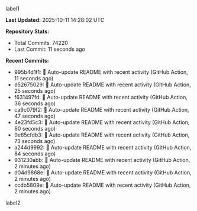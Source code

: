 
label1 
<!-- ACTIVITY_START -->
**Last Updated:** 2025-10-11 14:28:02 UTC

**Repository Stats:**
- Total Commits: 74220
- Last Commit: 11 seconds ago

**Recent Commits:**
- 995b4d1f1: 🤖 Auto-update README with recent activity (GitHub Action, 11 seconds ago)
- d52675029: 🤖 Auto-update README with recent activity (GitHub Action, 25 seconds ago)
- f631497fd: 🤖 Auto-update README with recent activity (GitHub Action, 36 seconds ago)
- ca9c079f2: 🤖 Auto-update README with recent activity (GitHub Action, 47 seconds ago)
- 4e23fd5c3: 🤖 Auto-update README with recent activity (GitHub Action, 60 seconds ago)
- 9e85cfdb3: 🤖 Auto-update README with recent activity (GitHub Action, 73 seconds ago)
- a244d9992: 🤖 Auto-update README with recent activity (GitHub Action, 84 seconds ago)
- 931230abb: 🤖 Auto-update README with recent activity (GitHub Action, 2 minutes ago)
- d04d9868e: 🤖 Auto-update README with recent activity (GitHub Action, 2 minutes ago)
- ccdb5809e: 🤖 Auto-update README with recent activity (GitHub Action, 2 minutes ago)
<!-- ACTIVITY_END -->

label2
